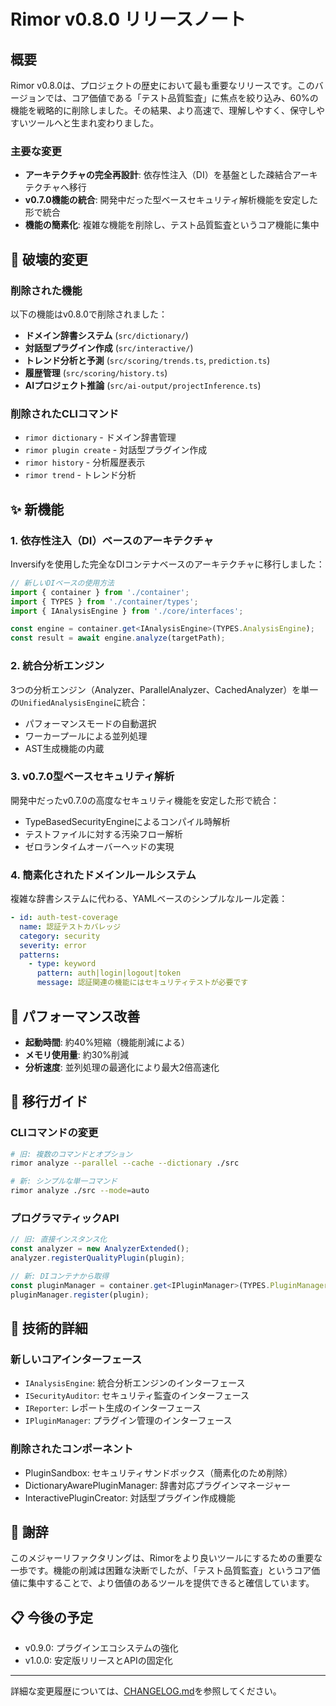 # Rimor v0.8.0 リリースノート

## 概要

Rimor v0.8.0は、プロジェクトの歴史において最も重要なリリースです。このバージョンでは、コア価値である「テスト品質監査」に焦点を絞り込み、60%の機能を戦略的に削除しました。その結果、より高速で、理解しやすく、保守しやすいツールへと生まれ変わりました。

### 主要な変更

- **アーキテクチャの完全再設計**: 依存性注入（DI）を基盤とした疎結合アーキテクチャへ移行
- **v0.7.0機能の統合**: 開発中だった型ベースセキュリティ解析機能を安定した形で統合
- **機能の簡素化**: 複雑な機能を削除し、テスト品質監査というコア機能に集中

## 🚨 破壊的変更

### 削除された機能

以下の機能はv0.8.0で削除されました：

- **ドメイン辞書システム** (`src/dictionary/`)
- **対話型プラグイン作成** (`src/interactive/`)
- **トレンド分析と予測** (`src/scoring/trends.ts`, `prediction.ts`)
- **履歴管理** (`src/scoring/history.ts`)
- **AIプロジェクト推論** (`src/ai-output/projectInference.ts`)

### 削除されたCLIコマンド

- `rimor dictionary` - ドメイン辞書管理
- `rimor plugin create` - 対話型プラグイン作成
- `rimor history` - 分析履歴表示
- `rimor trend` - トレンド分析

## ✨ 新機能

### 1. 依存性注入（DI）ベースのアーキテクチャ

Inversifyを使用した完全なDIコンテナベースのアーキテクチャに移行しました：

```typescript
// 新しいDIベースの使用方法
import { container } from './container';
import { TYPES } from './container/types';
import { IAnalysisEngine } from './core/interfaces';

const engine = container.get<IAnalysisEngine>(TYPES.AnalysisEngine);
const result = await engine.analyze(targetPath);
```

### 2. 統合分析エンジン

3つの分析エンジン（Analyzer、ParallelAnalyzer、CachedAnalyzer）を単一の`UnifiedAnalysisEngine`に統合：

- パフォーマンスモードの自動選択
- ワーカープールによる並列処理
- AST生成機能の内蔵

### 3. v0.7.0型ベースセキュリティ解析

開発中だったv0.7.0の高度なセキュリティ機能を安定した形で統合：

- TypeBasedSecurityEngineによるコンパイル時解析
- テストファイルに対する汚染フロー解析
- ゼロランタイムオーバーヘッドの実現

### 4. 簡素化されたドメインルールシステム

複雑な辞書システムに代わる、YAMLベースのシンプルなルール定義：

```yaml
- id: auth-test-coverage
  name: 認証テストカバレッジ
  category: security
  severity: error
  patterns:
    - type: keyword
      pattern: auth|login|logout|token
      message: 認証関連の機能にはセキュリティテストが必要です
```

## 🎯 パフォーマンス改善

- **起動時間**: 約40%短縮（機能削減による）
- **メモリ使用量**: 約30%削減
- **分析速度**: 並列処理の最適化により最大2倍高速化

## 📝 移行ガイド

### CLIコマンドの変更

```bash
# 旧: 複数のコマンドとオプション
rimor analyze --parallel --cache --dictionary ./src

# 新: シンプルな単一コマンド
rimor analyze ./src --mode=auto
```

### プログラマティックAPI

```typescript
// 旧: 直接インスタンス化
const analyzer = new AnalyzerExtended();
analyzer.registerQualityPlugin(plugin);

// 新: DIコンテナから取得
const pluginManager = container.get<IPluginManager>(TYPES.PluginManager);
pluginManager.register(plugin);
```

## 🔧 技術的詳細

### 新しいコアインターフェース

- `IAnalysisEngine`: 統合分析エンジンのインターフェース
- `ISecurityAuditor`: セキュリティ監査のインターフェース
- `IReporter`: レポート生成のインターフェース
- `IPluginManager`: プラグイン管理のインターフェース

### 削除されたコンポーネント

- PluginSandbox: セキュリティサンドボックス（簡素化のため削除）
- DictionaryAwarePluginManager: 辞書対応プラグインマネージャー
- InteractivePluginCreator: 対話型プラグイン作成機能

## 🙏 謝辞

このメジャーリファクタリングは、Rimorをより良いツールにするための重要な一歩です。機能の削減は困難な決断でしたが、「テスト品質監査」というコア価値に集中することで、より価値のあるツールを提供できると確信しています。

## 📋 今後の予定

- v0.9.0: プラグインエコシステムの強化
- v1.0.0: 安定版リリースとAPIの固定化

---

詳細な変更履歴については、[CHANGELOG.md](./CHANGELOG.md)を参照してください。